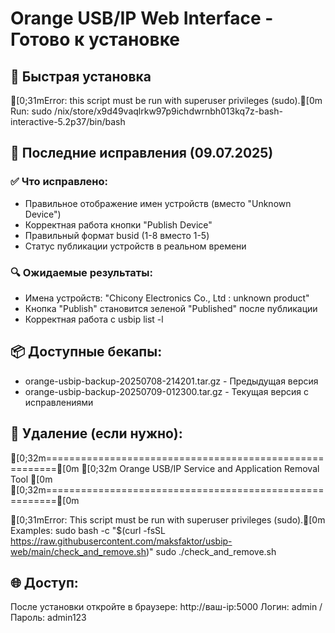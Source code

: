 # Orange USB/IP Web Interface - Готово к установке

## 🚀 Быстрая установка

[0;31mError: this script must be run with superuser privileges (sudo).[0m
Run: sudo /nix/store/x9d49vaqlrkw97p9ichdwrnbh013kq7z-bash-interactive-5.2p37/bin/bash

## 🔧 Последние исправления (09.07.2025)

### ✅ Что исправлено:
- Правильное отображение имен устройств (вместо "Unknown Device")
- Корректная работа кнопки "Publish Device"
- Правильный формат busid (1-8 вместо 1-5)
- Статус публикации устройств в реальном времени

### 🔍 Ожидаемые результаты:
- Имена устройств: "Chicony Electronics Co., Ltd : unknown product"
- Кнопка "Publish" становится зеленой "Published" после публикации
- Корректная работа с usbip list -l

## 📦 Доступные бекапы:
- orange-usbip-backup-20250708-214201.tar.gz - Предыдущая версия
- orange-usbip-backup-20250709-012300.tar.gz - Текущая версия с исправлениями

## 🔧 Удаление (если нужно):
[0;32m========================================================[0m
[0;32m  Orange USB/IP Service and Application Removal Tool   [0m
[0;32m========================================================[0m

[0;31mError: This script must be run with superuser privileges (sudo).[0m
Examples:
  sudo bash -c "$(curl -fsSL https://raw.githubusercontent.com/maksfaktor/usbip-web/main/check_and_remove.sh)"
  sudo ./check_and_remove.sh

## 🌐 Доступ:
После установки откройте в браузере: http://ваш-ip:5000
Логин: admin / Пароль: admin123
